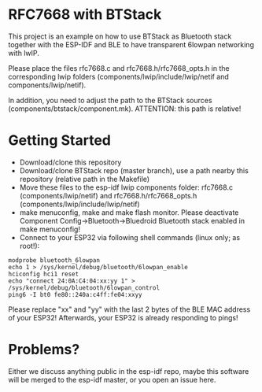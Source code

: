 # RFC7668 with BTStack

This project is an example on how to use BTStack as Bluetooth stack together with the ESP-IDF and BLE to have transparent 6lowpan networking with
lwIP.

Please place the files rfc7668.c and rfc7668.h/rfc7668_opts.h in the corresponding lwip folders (components/lwip/include/lwip/netif and components/lwip/netif).

In addition, you need to adjust the path to the BTStack sources (components/btstack/component.mk). ATTENTION: this path is relative!

# Getting Started

* Download/clone this repository
* Download/clone BTStack repo (master branch), use a path nearby this repository (relative path in the Makefile)
* Move these files to the esp-idf lwip components folder: rfc7668.c (components/lwip/netif) and rfc7668.h/rfc7668_opts.h (components/lwip/include/lwip/netif)
* make menuconfig, make and make flash monitor. Please deactivate Component Config->Bluetooth->Bluedroid Bluetooth stack enabled in make menuconfig!
* Connect to your ESP32 via following shell commands (linux only; as root!):
```
modprobe bluetooth_6lowpan
echo 1 > /sys/kernel/debug/bluetooth/6lowpan_enable
hciconfig hci1 reset
echo "connect 24:0A:C4:04:xx:yy 1" > /sys/kernel/debug/bluetooth/6lowpan_control 
ping6 -I bt0 fe80::240a:c4ff:fe04:xxyy
```
Please replace "xx" and "yy" with the last 2 bytes of the BLE MAC address of your ESP32! Afterwards, your ESP32 is already responding to pings!


# Problems?

Either we discuss anything public in the esp-idf repo, maybe this software will be merged to the esp-idf master, or you open an issue here.
